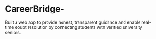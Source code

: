 # CareerBridge-
Built a web app to provide honest, transparent guidance and enable real-time doubt resolution by connecting students with verified university seniors.
